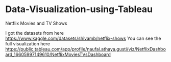 # Data-Visualization-using-Tableau
Netflix Movies and TV Shows

I got the datasets from here https://www.kaggle.com/datasets/shivamb/netflix-shows
You can see the full visualization here https://public.tableau.com/app/profile/naufal.athaya.gusti/viz/NetflixDashboard_16605997149610/NetflixMoviesTVsDashboard
